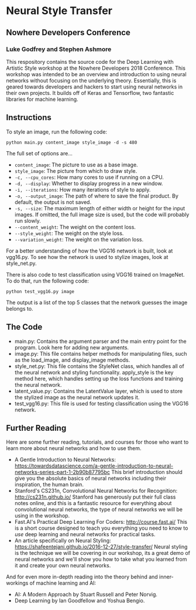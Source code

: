 # Neural Style Transfer
## Nowhere Developers Conference
### Luke Godfrey and Stephen Ashmore

This respository contains the source code for the Deep Learning with Artistic Style workshop at the Nowhere Developers 2018 Conference. This workshop was intended to be an overview and introduction to using neural networks without focusing on the underlying theory. Essentially, this is geared towards developers and hackers to start using neural networks in their own projects. It builds off of Keras and Tensorflow, two fantastic libraries for machine learning.


## Instructions

To style an image, run the following code:

    python main.py content_image style_image -d -s 480

The full set of options are...

- `content_image`: The picture to use as a base image.
- `style_image`: The picture from which to draw style.
- `-c, --cpu_cores`: How many cores to use if running on a CPU.
- `-d, --display`: Whether to display progress in a new window.
- `-i, --iterations`: How many iterations of style to apply.
- `-o, --output_image`: The path of where to save the final product. By default, the output is not saved.
- `-s, --size`: The maximum length of either width or height for the input images. If omitted, the full image size is used, but the code will probably run slowly.
- `--content_weight`: The weight on the content loss.
- `--style_weight`: The weight on the style loss.
- `--variation_weight`: The weight on the variation loss.

For a better understanding of how the VGG16 network is built, look at vgg16.py.
To see how the network is used to stylize images, look at style_net.py.

There is also code to test classification using VGG16 trained on ImageNet.
To do that, run the following code:

    python test_vgg16.py image

The output is a list of the top 5 classes that the network guesses the image belongs to.

## The Code
- main.py: Contains the argument parser and the main entry point for the program. Look here for adding new arguments.
- image.py: This file contains helper methods for manipulating files, such as the load_image, and display_image methods.
- style_net.py: This file contains the StyleNet class, which handles all of the neural network and styling functionality. apply_style is the key method here, which handles setting up the loss functions and training the neural network.
- latent_value.py: Contains the LatentValue layer, which is used to store the stylized image as the neural network updates it.
- test_vgg16.py: This file is used for testing classification using the VGG16 network.

## Further Reading
Here are some further reading, tutorials, and courses for those who want to learn more about neural networks and how to use them.
- A Gentle Introduction to Neural Networks: https://towardsdatascience.com/a-gentle-introduction-to-neural-networks-series-part-1-2b90b87795bc  This brief introduction should give you the absolute basics of neural networks including their inspiration, the human brain.
- Stanford's CS231n, Convolutional Neural Networks for Recognition: http://cs231n.github.io/ Stanford has generously put their full class notes online, and this is a fantastic resource for everything about convolutional neural networks, the type of neural networks we will be using in the workshop.
- Fast.AI's Practical Deep Learning For Coders: http://course.fast.ai/  This is a short course designed to teach you everything you need to know to *use* deep learning and neural networks for practical tasks.
- An article specifically on Neural Styling: https://shafeentejani.github.io/2016-12-27/style-transfer/ Neural styling is the technique we will be covering in our workshop, its a great demo of  neural networks and we'll show you how to take what you learned from it and create your own neural networks.

And for even more in-depth reading into the theory behind and inner-workings of machine learning and AI:
- AI: A Modern Approach by Stuart Russell and Peter Norvig.
- Deep Learning by Ian Goodfellow and Yoshua Bengio.
